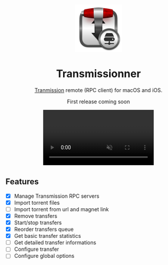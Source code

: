 <p align="center">
  <img src="Transmissionner/Assets.xcassets/AppIcon.appiconset/AppIcon 256.png" width="128" height="128"/>
</p>

<h1 align="center">Transmissionner</h1>

<p align="center">
  <a href="https://github.com/transmission/transmission">Tranmission</a> remote (RPC client) for macOS and iOS.
</p>

<!-- <p align="center">
  <a href="https://github.com/juliendargelos/transmissionner/releases/latest/download/Transmissionner.app.zip">
    Download latest release
  </a>
</p> -->

<p align="center">
  First release coming soon
</p>

<p align="center">
  <video
    muted
    loop
    autoplay
    playsinline
    src="https://github.com/juliendargelos/transmissionner/assets/3743321/20bc93dc-c6d0-482c-9ec9-8a45e53ec919"
  ></video>
</p>

## Features

- [x] Manage Transmission RPC servers
- [x] Import torrent files
- [ ] Import torrent from url and magnet link
- [x] Remove transfers
- [x] Start/stop transfers
- [x] Reorder transfers queue
- [x] Get basic transfer statistics
- [ ] Get detailed transfer informations
- [ ] Configure transfer
- [ ] Configure global options
